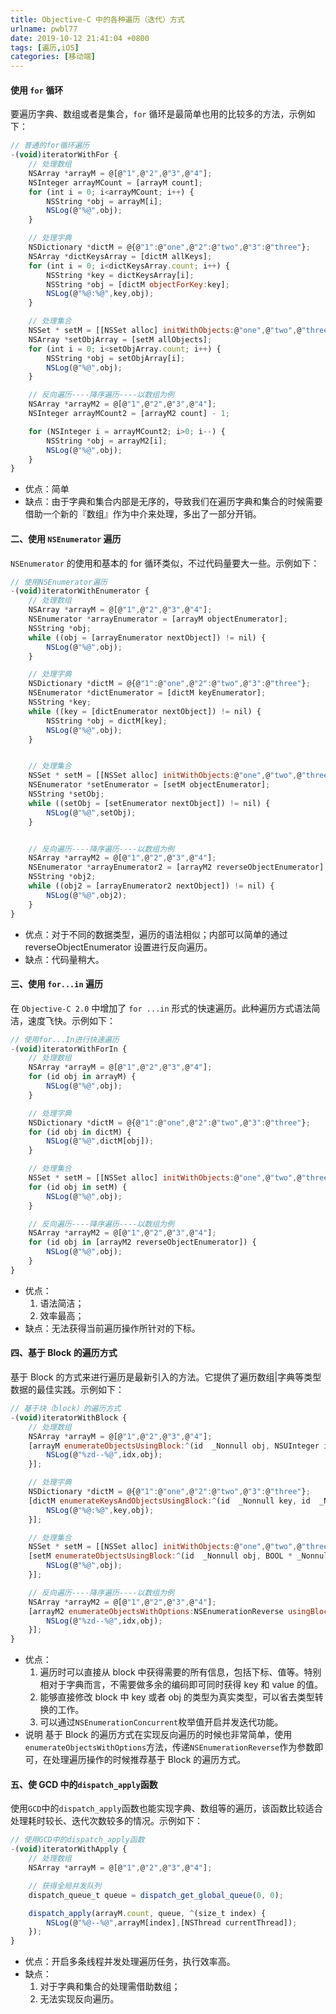 ```yaml
---
title: Objective-C 中的各种遍历（迭代）方式
urlname: pwbl77
date: 2019-10-12 21:41:04 +0800
tags: [遍历,iOS]
categories: [移动端]
---
```


#### 使用 `for` 循环

要遍历字典、数组或者是集合，`for` 循环是最简单也用的比较多的方法，示例如下：

<!-- more -->

```javascript
// 普通的for循环遍历
-(void)iteratorWithFor {
    // 处理数组
    NSArray *arrayM = @[@"1",@"2",@"3",@"4"];
    NSInteger arrayMCount = [arrayM count];
    for (int i = 0; i<arrayMCount; i++) {
        NSString *obj = arrayM[i];
        NSLog(@"%@",obj);
    }

    // 处理字典
    NSDictionary *dictM = @{@"1":@"one",@"2":@"two",@"3":@"three"};
    NSArray *dictKeysArray = [dictM allKeys];
    for (int i = 0; i<dictKeysArray.count; i++) {
        NSString *key = dictKeysArray[i];
        NSString *obj = [dictM objectForKey:key];
        NSLog(@"%@:%@",key,obj);
    }

    // 处理集合
    NSSet * setM = [[NSSet alloc] initWithObjects:@"one",@"two",@"three",@"four", nil];
    NSArray *setObjArray = [setM allObjects];
    for (int i = 0; i<setObjArray.count; i++) {
        NSString *obj = setObjArray[i];
        NSLog(@"%@",obj);
    }

    // 反向遍历----降序遍历----以数组为例
    NSArray *arrayM2 = @[@"1",@"2",@"3",@"4"];
    NSInteger arrayMCount2 = [arrayM2 count] - 1;

    for (NSInteger i = arrayMCount2; i>0; i--) {
        NSString *obj = arrayM2[i];
        NSLog(@"%@",obj);
    }
}
```

- 优点：简单
- 缺点：由于字典和集合内部是无序的，导致我们在遍历字典和集合的时候需要借助一个新的『数组』作为中介来处理，多出了一部分开销。

#### 二、使用 `NSEnumerator` 遍历

`NSEnumerator` 的使用和基本的 for 循环类似，不过代码量要大一些。示例如下：

```javascript
// 使用NSEnumerator遍历
-(void)iteratorWithEnumerator {
    // 处理数组
    NSArray *arrayM = @[@"1",@"2",@"3",@"4"];
    NSEnumerator *arrayEnumerator = [arrayM objectEnumerator];
    NSString *obj;
    while ((obj = [arrayEnumerator nextObject]) != nil) {
        NSLog(@"%@",obj);
    }

    // 处理字典
    NSDictionary *dictM = @{@"1":@"one",@"2":@"two",@"3":@"three"};
    NSEnumerator *dictEnumerator = [dictM keyEnumerator];
    NSString *key;
    while ((key = [dictEnumerator nextObject]) != nil) {
        NSString *obj = dictM[key];
        NSLog(@"%@",obj);
    }


    // 处理集合
    NSSet * setM = [[NSSet alloc] initWithObjects:@"one",@"two",@"three",@"four", nil];
    NSEnumerator *setEnumerator = [setM objectEnumerator];
    NSString *setObj;
    while ((setObj = [setEnumerator nextObject]) != nil) {
        NSLog(@"%@",setObj);
    }


    // 反向遍历----降序遍历----以数组为例
    NSArray *arrayM2 = @[@"1",@"2",@"3",@"4"];
    NSEnumerator *arrayEnumerator2 = [arrayM2 reverseObjectEnumerator];
    NSString *obj2;
    while ((obj2 = [arrayEnumerator2 nextObject]) != nil) {
        NSLog(@"%@",obj2);
    }
}
```

- 优点：对于不同的数据类型，遍历的语法相似；内部可以简单的通过 reverseObjectEnumerator 设置进行反向遍历。
- 缺点：代码量稍大。

#### 三、使用 `for...in` 遍历

在 `Objective-C 2.0` 中增加了 `for ...in` 形式的快速遍历。此种遍历方式语法简洁，速度飞快。示例如下：

```javascript
// 使用for...In进行快速遍历
-(void)iteratorWithForIn {
    // 处理数组
    NSArray *arrayM = @[@"1",@"2",@"3",@"4"];
    for (id obj in arrayM) {
        NSLog(@"%@",obj);
    }

    // 处理字典
    NSDictionary *dictM = @{@"1":@"one",@"2":@"two",@"3":@"three"};
    for (id obj in dictM) {
        NSLog(@"%@",dictM[obj]);
    }

    // 处理集合
    NSSet * setM = [[NSSet alloc] initWithObjects:@"one",@"two",@"three",@"four", nil];
    for (id obj in setM) {
        NSLog(@"%@",obj);
    }

    // 反向遍历----降序遍历----以数组为例
    NSArray *arrayM2 = @[@"1",@"2",@"3",@"4"];
    for (id obj in [arrayM2 reverseObjectEnumerator]) {
        NSLog(@"%@",obj);
    }
}
```

- 优点：
  1.  语法简洁；
  1.  效率最高；
- 缺点：无法获得当前遍历操作所针对的下标。

#### 四、基于 Block 的遍历方式

基于 Block 的方式来进行遍历是最新引入的方法。它提供了遍历数组|字典等类型数据的最佳实践。示例如下：

```javascript
// 基于块（block）的遍历方式
-(void)iteratorWithBlock {
    // 处理数组
    NSArray *arrayM = @[@"1",@"2",@"3",@"4"];
    [arrayM enumerateObjectsUsingBlock:^(id  _Nonnull obj, NSUInteger idx, BOOL * _Nonnull stop) {
        NSLog(@"%zd--%@",idx,obj);
    }];

    // 处理字典
    NSDictionary *dictM = @{@"1":@"one",@"2":@"two",@"3":@"three"};
    [dictM enumerateKeysAndObjectsUsingBlock:^(id  _Nonnull key, id  _Nonnull obj, BOOL * _Nonnull stop) {
        NSLog(@"%@:%@",key,obj);
    }];

    // 处理集合
    NSSet * setM = [[NSSet alloc] initWithObjects:@"one",@"two",@"three",@"four", nil];
    [setM enumerateObjectsUsingBlock:^(id  _Nonnull obj, BOOL * _Nonnull stop) {
        NSLog(@"%@",obj);
    }];

    // 反向遍历----降序遍历----以数组为例
    NSArray *arrayM2 = @[@"1",@"2",@"3",@"4"];
    [arrayM2 enumerateObjectsWithOptions:NSEnumerationReverse usingBlock:^(id  _Nonnull obj, NSUInteger idx, BOOL * _Nonnull stop) {
        NSLog(@"%zd--%@",idx,obj);
    }];
}
```

- 优点：
  1.  遍历时可以直接从 block 中获得需要的所有信息，包括下标、值等。特别相对于字典而言，不需要做多余的编码即可同时获得 key 和 value 的值。
  1.  能够直接修改 block 中 key 或者 obj 的类型为真实类型，可以省去类型转换的工作。
  1.  可以通过`NSEnumerationConcurrent`枚举值开启并发迭代功能。
- 说明
  基于 Block 的遍历方式在实现反向遍历的时候也非常简单，使用`enumerateObjectsWithOptions`方法，传递`NSEnumerationReverse`作为参数即可，在处理遍历操作的时候推荐基于 Block 的遍历方式。

#### 五、使 GCD 中的`dispatch_apply`函数

使用`GCD`中的`dispatch_apply`函数也能实现字典、数组等的遍历，该函数比较适合处理耗时较长、迭代次数较多的情况。示例如下：

```javascript
// 使用GCD中的dispatch_apply函数
-(void)iteratorWithApply {
    // 处理数组
    NSArray *arrayM = @[@"1",@"2",@"3",@"4"];

    // 获得全局并发队列
    dispatch_queue_t queue = dispatch_get_global_queue(0, 0);

    dispatch_apply(arrayM.count, queue, ^(size_t index) {
        NSLog(@"%@--%@",arrayM[index],[NSThread currentThread]);
    });
}
```

- 优点：开启多条线程并发处理遍历任务，执行效率高。
- 缺点：
  1.  对于字典和集合的处理需借助数组；
  1.  无法实现反向遍历。
